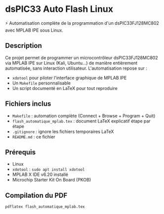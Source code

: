 # dsPIC33 Auto Flash Linux

⚡ Automatisation complète de la programmation d'un dsPIC33FJ128MC802 avec MPLAB IPE sous Linux.

## Description

Ce projet permet de programmer un microcontrôleur dsPIC33FJ128MC802 via MPLAB IPE sur Linux (Kali, Ubuntu...) de manière entièrement automatisée, sans interaction utilisateur. L'automatisation repose sur :

- `xdotool` pour piloter l'interface graphique de MPLAB IPE
- Un `Makefile` personnalisable
- Un script documenté en LaTeX pour tout reproduire

## Fichiers inclus

- `Makefile` : automation complète (Connect + Browse + Program + Quit)
- `flash_automatique_mplab.tex` : document LaTeX explicatif étape par étape
- `.gitignore` : ignore les fichiers temporaires LaTeX
- `README.md` : ce fichier

## Prérequis

- Linux
- `xdotool` : `sudo apt install xdotool`
- MPLAB X IDE v6.20 installé
- Microchip Starter Kit On Board (PKOB)

## Compilation du PDF

```bash
pdflatex flash_automatique_mplab.tex

